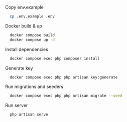 Copy env.example

```bash
  cp .env.example .env
```

Docker build & up

```bash
  docker compose build
  docker compose up -d
```

Install dependencies

```bash
  docker compose exec php composer install
```

Generate key

```bash
  docker compose exec php php artisan key:generate
```

Run migrations and seeders

```bash
  docker compose exec php php artisan migrate --seed
```

Run server

```bash
  php artisan serve
```
